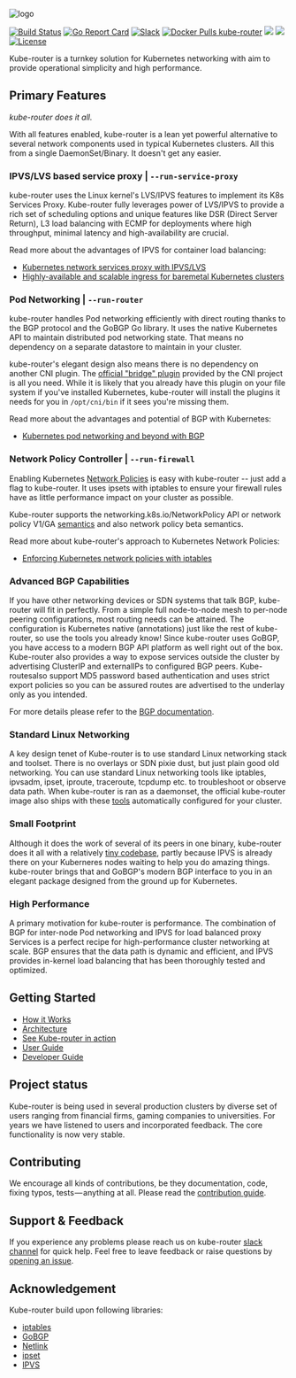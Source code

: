 <!-- markdownlint-disable-next-line first-line-heading -->
![logo](https://cdn.rawgit.com/cloudnativelabs/kube-router/64f7700e/Documentation/img/logo-full.svg)

<!-- markdownlint-capture -->
<!-- markdownlint-disable MD045 -->
[![Build Status](https://github.com/cloudnativelabs/kube-router/actions/workflows/ci.yml/badge.svg?branch=master)](https://github.com/cloudnativelabs/kube-router/actions/workflows/ci.yml?query=branch%3Amaster)
[![Go Report Card](https://goreportcard.com/badge/github.com/cloudnativelabs/kube-router)](https://goreportcard.com/report/github.com/cloudnativelabs/kube-router)
[![Slack](https://img.shields.io/badge/slack-join%20chat%20%E2%86%92-e01563.svg)](https://kubernetes.slack.com/messages/C8DCQGTSB/)
[![Docker Pulls kube-router](https://img.shields.io/docker/pulls/cloudnativelabs/kube-router.svg?label=docker+pulls)](https://hub.docker.com/r/cloudnativelabs/kube-router/)
[![](https://images.microbadger.com/badges/image/cloudnativelabs/kube-router.svg)](https://microbadger.com/images/cloudnativelabs/kube-router)
[![](https://img.shields.io/github/release/cloudnativelabs/kube-router/all.svg?style=flat-square)](https://github.com/cloudnativelabs/kube-router/releases)
[![License](https://img.shields.io/badge/License-Apache%202.0-blue.svg)](https://opensource.org/licenses/Apache-2.0)
<!-- markdownlint-restore -->

Kube-router is a turnkey solution for Kubernetes networking with aim to provide operational simplicity and high performance.

## Primary Features

*kube-router does it all.*

With all features enabled, kube-router is a lean yet powerful alternative to
several network components used in typical Kubernetes clusters. All this from a
single DaemonSet/Binary. It doesn't get any easier.

### IPVS/LVS based service proxy | `--run-service-proxy`

kube-router uses the Linux kernel's LVS/IPVS features to implement its K8s Services Proxy. Kube-router fully leverages
power of LVS/IPVS to provide a rich set of scheduling options and unique features like DSR (Direct Server Return), L3
load balancing with ECMP for deployments where high throughput, minimal latency and high-availability are crucial.

Read more about the advantages of IPVS for container load balancing:

- [Kubernetes network services proxy with IPVS/LVS](https://cloudnativelabs.github.io/post/2017-05-10-kube-network-service-proxy/)
- [Highly-available and scalable ingress for baremetal Kubernetes clusters](https://cloudnativelabs.github.io/post/2017-11-01-kube-high-available-ingress/)

### Pod Networking | `--run-router`

kube-router handles Pod networking efficiently with direct routing thanks to the BGP protocol and the GoBGP Go library.
It uses the native Kubernetes API to maintain distributed pod networking state. That means no dependency on a separate
datastore to maintain in your cluster.

kube-router's elegant design also means there is no dependency on another CNI
plugin. The
[official "bridge" plugin](https://github.com/containernetworking/plugins/tree/master/plugins/main/bridge)
provided by the CNI project is all you need. While it is likely that you already have this plugin on your file system
if you've installed Kubernetes, kube-router will install the plugins it needs for you in `/opt/cni/bin` if it sees
you're missing them.

Read more about the advantages and potential of BGP with Kubernetes:

- [Kubernetes pod networking and beyond with BGP](https://cloudnativelabs.github.io/post/2017-05-22-kube-pod-networking)

### Network Policy Controller | `--run-firewall`

Enabling Kubernetes [Network Policies](https://kubernetes.io/docs/concepts/services-networking/network-policies/)
is easy with kube-router -- just add a flag to kube-router. It uses ipsets with
iptables to ensure your firewall rules have as little performance impact on your
cluster as possible.

Kube-router supports the networking.k8s.io/NetworkPolicy API or network policy V1/GA
[semantics](https://github.com/kubernetes/kubernetes/pull/39164#issue-197243974) and also network policy beta semantics.

Read more about kube-router's approach to Kubernetes Network Policies:

- [Enforcing Kubernetes network policies with iptables](https://cloudnativelabs.github.io/post/2017-05-1-kube-network-policies/)

### Advanced BGP Capabilities

If you have other networking devices or SDN systems that talk BGP, kube-router will fit in perfectly. From a simple full
node-to-node mesh to per-node peering configurations, most routing needs can be attained. The configuration is
Kubernetes native (annotations) just like the rest of kube-router, so use the tools you already know! Since kube-router
uses GoBGP, you have access to a modern BGP API platform as well right out of the box. Kube-router also provides a way
to expose services outside the cluster by advertising ClusterIP and externalIPs to configured BGP peers. Kube-routesalso
support MD5 password based authentication and uses strict export policies so you can be assured routes are advertised to
the underlay only as you intended.

For more details please refer to the [BGP documentation](docs/bgp.md).

### Standard Linux Networking

A key design tenet of Kube-router is to use standard Linux networking stack and toolset. There is no overlays or SDN
pixie dust, but just plain good old networking. You can use standard Linux networking tools like iptables, ipvsadm,
ipset, iproute, traceroute, tcpdump etc. to troubleshoot or observe data path. When kube-router is ran as a daemonset,
the official kube-router image also ships with these [tools](./docs/pod-toolbox.md#pod-toolbox) automatically configured
for your cluster.

### Small Footprint

Although it does the work of several of its peers in one binary, kube-router does it all with a relatively
[tiny codebase](https://github.com/cloudnativelabs/kube-router/tree/master/pkg/controllers), partly because IPVS is
already there on your Kuberneres nodes waiting to help you do amazing things. kube-router brings that and GoBGP's modern
BGP interface to you in an elegant package designed from the ground up for Kubernetes.

### High Performance

A primary motivation for kube-router is performance. The combination of BGP for inter-node Pod networking and IPVS for
load balanced proxy Services is a perfect recipe for high-performance cluster networking at scale. BGP ensures that the
data path is dynamic and efficient, and IPVS provides in-kernel load balancing that has been thoroughly tested and
optimized.

## Getting Started

- [How it Works](./docs/how-it-works.md)
- [Architecture](./docs/architecture.md)
- [See Kube-router in action](./docs/see-it-in-action.md)
- [User Guide](./docs/user-guide.md)
- [Developer Guide](./docs/developing.md)

## Project status

Kube-router is being used in several production clusters by diverse set of users ranging from financial firms, gaming
companies to universities. For years we have listened to users and incorporated feedback. The core functionality is now
very stable.

## Contributing

We encourage all kinds of contributions, be they documentation, code, fixing
typos, tests — anything at all. Please read the [contribution guide](./CONTRIBUTING.md).

## Support & Feedback

If you experience any problems please reach us on kube-router [slack channel](https://kubernetes.slack.com/messages/C8DCQGTSB/)
for quick help. Feel free to leave feedback or raise questions by [opening an issue](https://github.com/cloudnativelabs/kube-router/issues).

## Acknowledgement

Kube-router build upon following libraries:

- [iptables](https://github.com/coreos/go-iptables)
- [GoBGP](https://github.com/osrg/gobgp)
- [Netlink](https://github.com/vishvananda/netlink)
- [ipset](https://github.com/janeczku/go-ipset)
- [IPVS](https://github.com/docker/libnetwork/)
